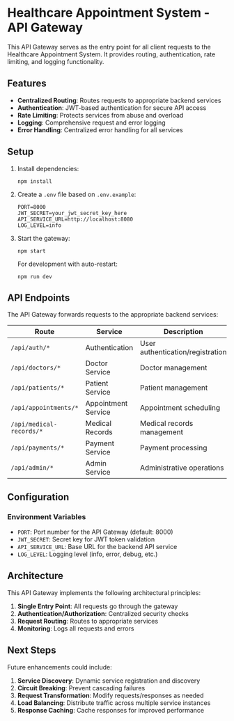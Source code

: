 # Healthcare Appointment System - API Gateway

This API Gateway serves as the entry point for all client requests to the Healthcare Appointment System. It provides routing, authentication, rate limiting, and logging functionality.

## Features

- **Centralized Routing**: Routes requests to appropriate backend services
- **Authentication**: JWT-based authentication for secure API access
- **Rate Limiting**: Protects services from abuse and overload
- **Logging**: Comprehensive request and error logging
- **Error Handling**: Centralized error handling for all services

## Setup

1. Install dependencies:
   ```
   npm install
   ```

2. Create a `.env` file based on `.env.example`:
   ```
   PORT=8000
   JWT_SECRET=your_jwt_secret_key_here
   API_SERVICE_URL=http://localhost:8080
   LOG_LEVEL=info
   ```

3. Start the gateway:
   ```
   npm start
   ```

   For development with auto-restart:
   ```
   npm run dev
   ```

## API Endpoints

The API Gateway forwards requests to the appropriate backend services:

| Route                | Service             | Description                      |
|----------------------|---------------------|----------------------------------|
| `/api/auth/*`        | Authentication      | User authentication/registration |
| `/api/doctors/*`     | Doctor Service      | Doctor management                |
| `/api/patients/*`    | Patient Service     | Patient management               |
| `/api/appointments/*`| Appointment Service | Appointment scheduling           |
| `/api/medical-records/*` | Medical Records | Medical records management      |
| `/api/payments/*`    | Payment Service     | Payment processing               |
| `/api/admin/*`       | Admin Service       | Administrative operations        |

## Configuration

### Environment Variables

- `PORT`: Port number for the API Gateway (default: 8000)
- `JWT_SECRET`: Secret key for JWT token validation
- `API_SERVICE_URL`: Base URL for the backend API service
- `LOG_LEVEL`: Logging level (info, error, debug, etc.)

## Architecture

This API Gateway implements the following architectural principles:

1. **Single Entry Point**: All requests go through the gateway
2. **Authentication/Authorization**: Centralized security checks
3. **Request Routing**: Routes to appropriate services
4. **Monitoring**: Logs all requests and errors

## Next Steps

Future enhancements could include:

1. **Service Discovery**: Dynamic service registration and discovery
2. **Circuit Breaking**: Prevent cascading failures
3. **Request Transformation**: Modify requests/responses as needed
4. **Load Balancing**: Distribute traffic across multiple service instances
5. **Response Caching**: Cache responses for improved performance 
